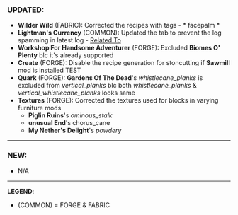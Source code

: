 ### UPDATED:
- **Wilder Wild** (FABRIC): Corrected the recipes with tags - * facepalm * 
- **Lightman's Currency** (COMMON): Updated the tab to prevent the log spamming in latest.log - [Related To](https://github.com/MehVahdJukaar/WoodGood/issues/283#issuecomment-2421945763) 
- **Workshop For Handsome Adventurer** (FORGE): Excluded **Biomes O' Plenty** blc it's already supported
- **Create** (FORGE): Disable the recipe generation for stoncutting if **Sawmill** mod is installed     TEST
- **Quark** (FORGE): **Gardens Of The Dead**'s _whistlecane_planks_ is excluded from _vertical_planks_ blc both _whistlecane_planks_ & _vertical_whistlecane_planks_ looks same 
- **Textures** (FORGE): Corrected the textures used for blocks in varying furniture mods
  - **Piglin Ruins**'s _ominous_stalk_
  - **unusual End**'s chorus_cane
  - **My Nether's Delight**'s _powdery_

---

### NEW:
- N/A

---

**LEGEND**:
- (COMMON) = FORGE & FABRIC